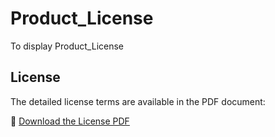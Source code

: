 # Product_License
To display Product_License
## License

The detailed license terms are available in the PDF document:

📄 [Download the License PDF](./license.pdf)


